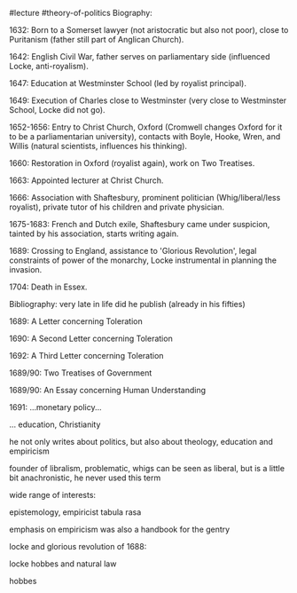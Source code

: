#lecture #theory-of-politics
Biography:

1632: Born to a Somerset lawyer (not aristocratic but also not poor), close to Puritanism (father still part of Anglican Church).

1642: English Civil War, father serves on parliamentary side (influenced Locke, anti-royalism).

1647: Education at Westminster School (led by royalist principal).

1649: Execution of Charles close to Westminster (very close to Westminster School, Locke did not go).

1652-1656: Entry to Christ Church, Oxford (Cromwell changes Oxford for it to be a parliamentarian university), contacts with Boyle, Hooke, Wren, and Willis (natural scientists, influences his thinking).

1660: Restoration in Oxford (royalist again), work on Two Treatises.

1663: Appointed lecturer at Christ Church.

1666: Association with Shaftesbury, prominent politician (Whig/liberal/less royalist), private tutor of his children and private physician.

1675-1683: French and Dutch exile, Shaftesbury came under suspicion, tainted by his association, starts writing again.

1689: Crossing to England, assistance to 'Glorious Revolution', legal constraints of power of the monarchy, Locke instrumental in planning the invasion.

  

1704: Death in Essex.

Bibliography: very late in life did he publish (already in his fifties)

1689: A Letter concerning Toleration

1690: A Second Letter concerning Toleration

1692: A Third Letter concerning Toleration

1689/90: Two Treatises of Government

1689/90: An Essay concerning Human Understanding

1691: ...monetary policy...

... education, Christianity

he not only writes about politics, but also about theology, education and empiricism

  

founder of libralism, problematic, whigs can be seen as liberal, but is a little bit anachronistic, he never used this term

  

wide range of interests:

epistemology, empiricist tabula rasa

emphasis on empiricism was also a handbook for the gentry

  

locke and glorious revolution of 1688:

  

locke hobbes and natural law

hobbes